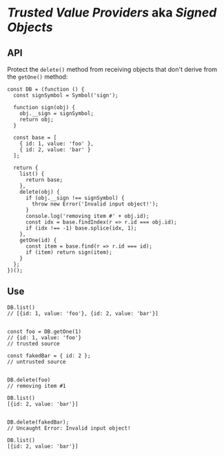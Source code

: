 # _Trusted Value Providers_ aka _Signed Objects_

## API

Protect the `delete()` method from receiving objects that don't derive from the `getOne()` method:

```
const DB = (function () {
  const signSymbol = Symbol('sign');

  function sign(obj) {
    obj.__sign = signSymbol;
    return obj;
  }

  const base = [
    { id: 1, value: 'foo' },
    { id: 2, value: 'bar' }
  ];

  return {
    list() {
      return base;
    },
    delete(obj) {
      if (obj.__sign !== signSymbol) {
        throw new Error('Invalid input object!');
      }
      console.log('removing item #' + obj.id);
      const idx = base.findIndex(r => r.id === obj.id);
      if (idx !== -1) base.splice(idx, 1);
    },
    getOne(id) {
      const item = base.find(r => r.id === id);
      if (item) return sign(item);
    }
  };
})();
```

## Use

```
DB.list()
// [{id: 1, value: 'foo'}, {id: 2, value: 'bar'}]


const foo = DB.getOne(1)
// {id: 1, value: 'foo'}
// trusted source

const fakedBar = { id: 2 };
// untrusted source


DB.delete(foo)
// removing item #1

DB.list()
[{id: 2, value: 'bar'}]


DB.delete(fakedBar);
// Uncaught Error: Invalid input object!

DB.list()
[{id: 2, value: 'bar'}]
```